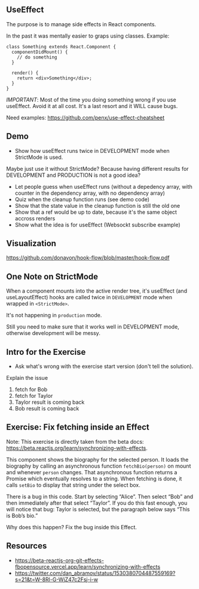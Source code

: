 ## UseEffect

The purpose is to manage side effects in React components.

In the past it was mentally easier to graps using classes. Example:

```tsx
class Something extends React.Component {
  componentDidMount() {
    // do something
  }

  render() {
    return <div>Something</div>;
  }
}
```

_IMPORTANT_: Most of the time you doing something wrong if you use useEffect. Avoid it at all cost. It's a last resort and it WILL cause bugs.

Need examples: https://github.com/penx/use-effect-cheatsheet

## Demo

- Show how useEffect runs twice in DEVELOPMENT mode when StrictMode is used.

Maybe just use it without StrictMode? Because having different results for DEVELOPMENT and PRODUCTION is not a good idea?

- Let people guess when useEffect runs (without a depedency array, with counter in the dependency array, with no dependency array)
- Quiz when the cleanup function runs (see demo code)
- Show that the state value in the cleanup function is still the old one
- Show that a ref would be up to date, because it's the same object accross renders
- Show what the idea is for useEffect (Websockt subscribe example)

## Visualization

https://github.com/donavon/hook-flow/blob/master/hook-flow.pdf

## One Note on StrictMode

When a component mounts into the active render tree, it's useEffect (and useLayoutEffect) hooks are called twice in `DEVELOPMENT` mode when wrapped in `<StrictMode>`.

It's not happening in `production` mode.

Still you need to make sure that it works well in DEVELOPMENT mode, otherwise development will be messy.

## Intro for the Exercise

- Ask what's wrong with the exercise start version (don't tell the solution).

Explain the issue

1. fetch for Bob
2. fetch for Taylor
3. Taylor result is coming back
4. Bob result is coming back

## Exercise: Fix fetching inside an Effect

Note: This exercise is directly taken from the beta docs: https://beta.reactjs.org/learn/synchronizing-with-effects.

This component shows the biography for the selected person. It loads the biography by calling an asynchronous function `fetchBio(person)` on mount and whenever `person` changes. That asynchronous function returns a Promise which eventually resolves to a string. When fetching is done, it calls `setBio` to display that string under the select box.

There is a bug in this code. Start by selecting “Alice”. Then select “Bob” and then immediately after that select “Taylor”. If you do this fast enough, you will notice that bug: Taylor is selected, but the paragraph below says “This is Bob’s bio.”

Why does this happen? Fix the bug inside this Effect.

## Resources

- https://beta-reactjs-org-git-effects-fbopensource.vercel.app/learn/synchronizing-with-effects
- https://twitter.com/dan_abramov/status/1530380704487559169?s=21&t=W-8Rl-G-WjZ47c2Fsj-i-w
